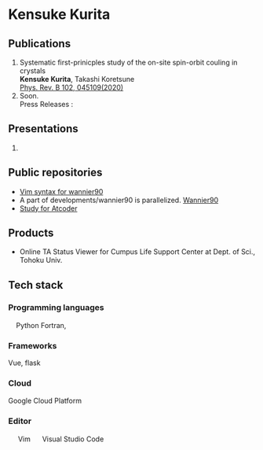 # Kensuke Kurita

## Publications
1. Systematic first-prinicples study of the on-site spin-orbit couling in crystals\
**Kensuke Kurita**, Takashi Koretsune\
[Phys. Rev. B 102, 045109(2020)](https://journals.aps.org/prb/abstract/10.1103/PhysRevB.102.045109)
2. Soon.\
Press Releases :

## Presentations
1. 

## Public repositories
- [Vim syntax for wannier90](https://github.com/KensukeKurita/wannier90vim)
- A part of developments/wannier90 is parallelized. [Wannier90](https://github.com/wannier-developers/wannier90)
- [Study for Atcoder](https://github.com/KensukeKurita/atcoder)

## Products
- Online TA Status Viewer for Cumpus Life Support Center at Dept. of Sci., Tohoku Univ.

## Tech stack
### Programming languages
<img src="https://www.python.org/static/community_logos/python-powered-h-140x182.png" width=16 />Python
Fortran, 

### Frameworks
Vue, flask

### Cloud
Google Cloud Platform

### Editor
<img src="https://raw.githubusercontent.com/konpa/devicon/master/icons/vim/vim-plain.svg" width=16 /> Vim
<img src="https://www.autumn-color.com/wp-content/uploads/2018/04/vscode.png" width=16 /> Visual Studio Code

